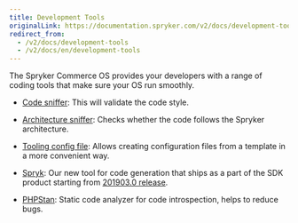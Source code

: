 ```yaml
---
title: Development Tools
originalLink: https://documentation.spryker.com/v2/docs/development-tools
redirect_from:
  - /v2/docs/development-tools
  - /v2/docs/en/development-tools
---
```


The Spryker Commerce OS provides your developers with a range of coding tools that make sure your OS run smoothly.

- [Code sniffer](/docs/scos/dev/features/201903.0/sdk/development-tools/code-sniffer.html): This will validate the code style.

- [Architecture sniffer](/docs/scos/dev/features/201903.0/sdk/development-tools/architecture-sniffer.html): Checks whether the code follows the Spryker architecture.

- [Tooling config file](/docs/scos/dev/features/201903.0/sdk/development-tools/tooling-config-file.html): Allows creating configuration files from a template in a more convenient way.

- [Spryk](/docs/scos/dev/features/201903.0/sdk/spryk-code-generator.html): Our new tool for code generation that ships as a part of the SDK product starting from [201903.0 release](/docs/scos/dev/about-spryker/201903.0/releases/release-notes/release-notes-201903.0/release-notes-201903.0.html).

- [PHPStan](/docs/scos/dev/features/201903.0/sdk/development-tools/phpstan.html): Static code analyzer for code introspection, helps to reduce bugs.

